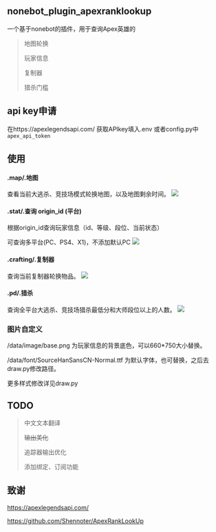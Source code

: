 ## nonebot_plugin_apexranklookup

一个基于nonebot的插件，用于查询Apex英雄的

> 地图轮换
> 
> 玩家信息
> 
> 复制器
> 
> 猎杀门槛

## api key申请
在https://apexlegendsapi.com/ 获取APIkey填入.env 或者config.py中
`apex_api_token`

## 使用
#### .map/.地图
查看当前大逃杀、竞技场模式轮换地图，以及地图剩余时间。
![](./image/map.png)
#### .stat/.查询 origin_id (平台)
根据origin_id查询玩家信息（id、等级、段位、当前状态）

可查询多平台(PC、PS4、X1)，不添加默认PC
![](./image/stat.png)

#### .crafting/.复制器
查询当前复制器轮换物品。
![](./image/crafting.png)

#### .pd/.猎杀
查询全平台大逃杀、竞技场猎杀最低分和大师段位以上的人数。
![](./image/pd.png)

### 图片自定义
/data/image/base.png 为玩家信息的背景底色，可以660*750大小替换。

/data/font/SourceHanSansCN-Normal.ttf 为默认字体，也可替换，之后去draw.py修改路径。

更多样式修改详见draw.py

## TODO
> 中文文本翻译
> 
> ~~输出美化~~
> 
> 追踪器输出优化
> 
> 添加绑定、订阅功能

## 致谢

https://apexlegendsapi.com/

https://github.com/Shennoter/ApexRankLookUp
